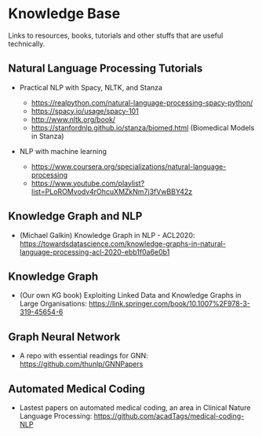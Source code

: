 # Knowledge Base
Links to resources, books, tutorials and other stuffs that are useful technically.

## Natural Language Processing Tutorials
- Practical NLP with Spacy, NLTK, and Stanza
  - https://realpython.com/natural-language-processing-spacy-python/
  - https://spacy.io/usage/spacy-101 
  - http://www.nltk.org/book/
  - https://stanfordnlp.github.io/stanza/biomed.html (Biomedical Models in Stanza)
 
- NLP with machine learning
  - https://www.coursera.org/specializations/natural-language-processing
  - https://www.youtube.com/playlist?list=PLoROMvodv4rOhcuXMZkNm7j3fVwBBY42z

## Knowledge Graph and NLP
- (Michael Galkin) Knowledge Graph in NLP - ACL2020: https://towardsdatascience.com/knowledge-graphs-in-natural-language-processing-acl-2020-ebb1f0a6e0b1

## Knowledge Graph
- (Our own KG book) Exploiting Linked Data and Knowledge Graphs in Large Organisations: https://link.springer.com/book/10.1007%2F978-3-319-45654-6

## Graph Neural Network
- A repo with essential readings for GNN: https://github.com/thunlp/GNNPapers

## Automated Medical Coding
- Lastest papers on automated medical coding, an area in Clinical Nature Language Processing: https://github.com/acadTags/medical-coding-NLP
